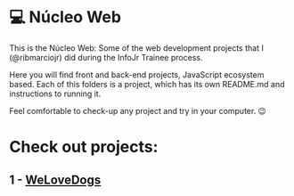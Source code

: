 # 💻 Núcleo Web

This is the Núcleo Web: Some of the web development projects that I (@ribmarciojr) did during the InfoJr Trainee process.

Here you will find front and back-end projects, JavaScript ecosystem based.
Each of this folders is a project, which has its own README.md and instructions to running it.

Feel comfortable to check-up any project and try in your computer. 😉

# Check out projects:
##  1  - [WeLoveDogs](https://github.com/ribmarciojr/infojr-treinee/tree/main/1-WeLoveDogs)